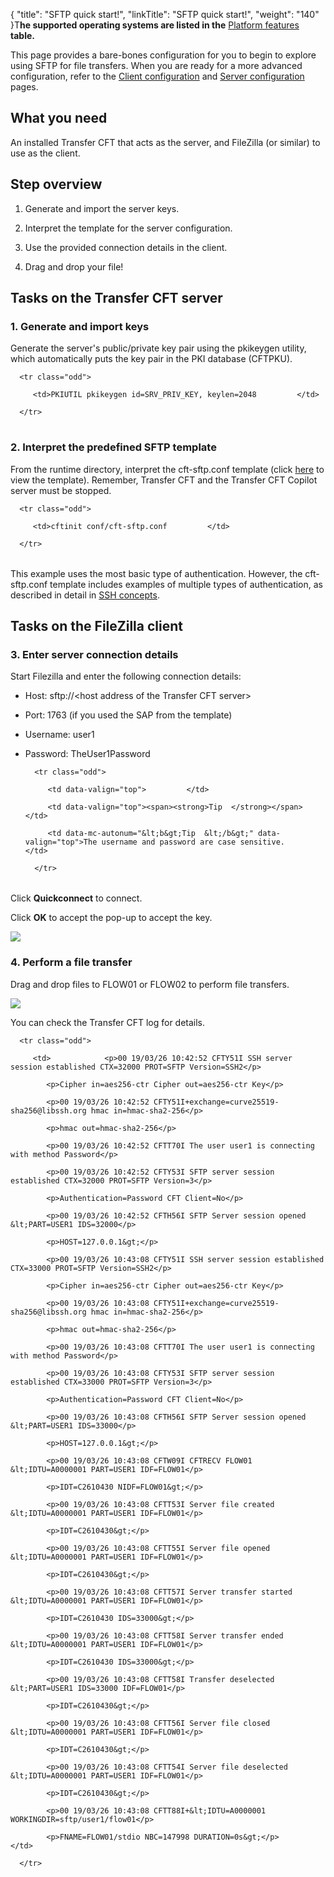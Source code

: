 {
    "title": "SFTP quick start!",
    "linkTitle": "SFTP quick start!",
    "weight": "140"
}T**he supported operating systems are listed in the** [Platform features](../../datasheet) **table.**

This page provides a bare-bones configuration for you to begin to explore using SFTP for file transfers. When you are ready for a more advanced configuration, refer to the [Client configuration](sftp_client) and [Server configuration](sftp_server) pages.

## What you need

An installed Transfer CFT that acts as the server, and FileZilla (or similar) to use as the client.

## Step overview

1.  Generate and import the server keys.
2.  Interpret the template for the server configuration.
3.  Use the provided connection details in the client.
4.  Drag and drop your file!

## Tasks on the Transfer CFT server

### 1. Generate and import keys

Generate the server's public/private key pair using the pkikeygen utility, which automatically puts the key pair in the PKI database (CFTPKU).

<table data-cellspacing="0">
   <tbody>
      <tr class="odd">
         <td>PKIUTIL pkikeygen id=SRV_PRIV_KEY, keylen=2048         </td>
      </tr>
   </tbody>
</table>

### 2. Interpret the predefined SFTP template

From the runtime directory, interpret the cft-sftp.conf template (click [here](#) to view the template). Remember, Transfer CFT and the Transfer CFT Copilot server must be stopped.

<table data-cellspacing="0">
   <tbody>
      <tr class="odd">
         <td>cftinit conf/cft-sftp.conf         </td>
      </tr>
   </tbody>
</table>

This example uses the most basic type of authentication. However, the cft-sftp.conf template includes examples of multiple types of authentication, as described in detail in [SSH concepts](sftp_keys_concepts).

## Tasks on the FileZilla client

### 3. Enter server connection details

Start Filezilla and enter the following connection details:

-   Host: sftp://&lt;host address of the Transfer CFT server>
-   Port: 1763 (if you used the SAP from the template)
-   Username: user1
-   Password: TheUser1Password  
    <table data-cellpadding="0" data-cellspacing="0">
       <tbody>
          <tr class="odd">
             <td data-valign="top">         </td>
             <td data-valign="top"><span><strong>Tip  </strong></span>         </td>
             <td data-mc-autonum="&lt;b&gt;Tip  &lt;/b&gt;" data-valign="top">The username and password are case sensitive.         </td>
          </tr>
       </tbody>
    </table>

Click **Quickconnect** to connect.

Click **OK** to accept the pop-up to accept the key.  
![](/Images/TransferCFT/fz_client_popup.png)

### 4. Perform a file transfer

Drag and drop files to FLOW01 or FLOW02 to perform file transfers.

![](/Images/TransferCFT/fz_client.png)

You can check the Transfer CFT log for details.

<table data-cellspacing="0">
   <tbody>
      <tr class="odd">
         <td>            <p>00 19/03/26 10:42:52 CFTY51I SSH server session established CTX=32000 PROT=SFTP Version=SSH2</p>
            <p>Cipher in=aes256-ctr Cipher out=aes256-ctr Key</p>
            <p>00 19/03/26 10:42:52 CFTY51I+exchange=curve25519-sha256@libssh.org hmac in=hmac-sha2-256</p>
            <p>hmac out=hmac-sha2-256</p>
            <p>00 19/03/26 10:42:52 CFTT70I The user user1 is connecting with method Password</p>
            <p>00 19/03/26 10:42:52 CFTY53I SFTP server session established CTX=32000 PROT=SFTP Version=3</p>
            <p>Authentication=Password CFT Client=No</p>
            <p>00 19/03/26 10:42:52 CFTH56I SFTP Server session opened &lt;PART=USER1 IDS=32000</p>
            <p>HOST=127.0.0.1&gt;</p>
            <p>00 19/03/26 10:43:08 CFTY51I SSH server session established CTX=33000 PROT=SFTP Version=SSH2</p>
            <p>Cipher in=aes256-ctr Cipher out=aes256-ctr Key</p>
            <p>00 19/03/26 10:43:08 CFTY51I+exchange=curve25519-sha256@libssh.org hmac in=hmac-sha2-256</p>
            <p>hmac out=hmac-sha2-256</p>
            <p>00 19/03/26 10:43:08 CFTT70I The user user1 is connecting with method Password</p>
            <p>00 19/03/26 10:43:08 CFTY53I SFTP server session established CTX=33000 PROT=SFTP Version=3</p>
            <p>Authentication=Password CFT Client=No</p>
            <p>00 19/03/26 10:43:08 CFTH56I SFTP Server session opened &lt;PART=USER1 IDS=33000</p>
            <p>HOST=127.0.0.1&gt;</p>
            <p>00 19/03/26 10:43:08 CFTW09I CFTRECV FLOW01 &lt;IDTU=A0000001 PART=USER1 IDF=FLOW01</p>
            <p>IDT=C2610430 NIDF=FLOW01&gt;</p>
            <p>00 19/03/26 10:43:08 CFTT53I Server file created &lt;IDTU=A0000001 PART=USER1 IDF=FLOW01</p>
            <p>IDT=C2610430&gt;</p>
            <p>00 19/03/26 10:43:08 CFTT55I Server file opened &lt;IDTU=A0000001 PART=USER1 IDF=FLOW01</p>
            <p>IDT=C2610430&gt;</p>
            <p>00 19/03/26 10:43:08 CFTT57I Server transfer started &lt;IDTU=A0000001 PART=USER1 IDF=FLOW01</p>
            <p>IDT=C2610430 IDS=33000&gt;</p>
            <p>00 19/03/26 10:43:08 CFTT58I Server transfer ended &lt;IDTU=A0000001 PART=USER1 IDF=FLOW01</p>
            <p>IDT=C2610430 IDS=33000&gt;</p>
            <p>00 19/03/26 10:43:08 CFTT58I Transfer deselected &lt;PART=USER1 IDS=33000 IDF=FLOW01</p>
            <p>IDT=C2610430&gt;</p>
            <p>00 19/03/26 10:43:08 CFTT56I Server file closed &lt;IDTU=A0000001 PART=USER1 IDF=FLOW01</p>
            <p>IDT=C2610430&gt;</p>
            <p>00 19/03/26 10:43:08 CFTT54I Server file deselected &lt;IDTU=A0000001 PART=USER1 IDF=FLOW01</p>
            <p>IDT=C2610430&gt;</p>
            <p>00 19/03/26 10:43:08 CFTT88I+&lt;IDTU=A0000001 WORKINGDIR=sftp/user1/flow01</p>
            <p>FNAME=FLOW01/stdio NBC=147998 DURATION=0s&gt;</p>         </td>
      </tr>
   </tbody>
</table>
